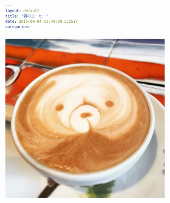 ```yaml
---
layout: default
title: "朝のコーヒー"
date: 2015-08-04 13:44:00.332517
categories: 
---
```


![](/assets/images/201507/10507829_1656322161257432_1518067064_n.jpg)


